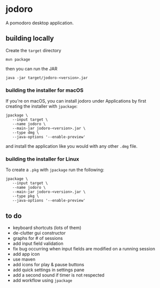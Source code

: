 # jodoro

A pomodoro desktop application.

## building locally

Create the `target` directory

```
mvn package
```

then you can run the JAR

```
java -jar target/jodoro-<version>.jar
```

### building the installer for macOS

If you're on macOS, you can install jodoro under Applications by first creating the installer with
`jpackage`:

```
jpackage \
   --input target \
   --name jodoro \
   --main-jar jodoro-<version>.jar \
   --type dmg \
   --java-options '--enable-preview'
```

and install the application like you would with any other `.dmg` file.

### building the installer for Linux

To create a `.pkg` with `jpackage` run the following:   

```
jpackage \
   --input target \
   --name jodoro \
   --main-jar jodoro-<version>.jar \
   --type pkg \
   --java-options '--enable-preview'
``` 

## to do

* keyboard shortcuts (lots of them)
* de-clutter gui constructor
* graphs for # of sessions 
* add input field validation
* fix bug occurring when input fields are modified on a running session
* add app icon
* use maven
* add icons for play & pause buttons
* add quick settings in settings pane
* add a second sound if timer is not respected
* add workflow using `jpackage`